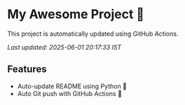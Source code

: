 # My Awesome Project 🚀

This project is automatically updated using GitHub Actions.

_Last updated: 2025-06-01 20:17:33 IST_

## Features
- Auto-update README using Python 🐍
- Auto Git push with GitHub Actions 🤖
